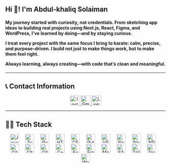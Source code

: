 <h2 align="left">Hi 👋! I'm Abdul-khaliq Solaiman</h2>
<h4 align="left"I'm Abdul-Khaliq Ranao Solaiman—Khaliq for short—a digital crafter from Marawi City who loves blending creativity and code like a good cup of coffee.

My journey started with curiosity, not credentials. From sketching app ideas to building real projects using Next.js, React, Figma, and WordPress, I’ve learned by doing—and by staying curious.

I treat every project with the same focus I bring to karate: calm, precise, and purpose-driven. I build not just to make things work, but to make them feel right.

Always learning, always creating—with code that’s clean and meaningful.</h4>

---

## 📞 Contact Information

<div align="center">
  <a href="https://instagram.com/akrscode" target="_blank">
    <img src="https://img.shields.io/static/v1?message=Instagram&logo=instagram&label=&color=E4405F&logoColor=white&style=flat-square" height="30" alt="Instagram" />
  </a>
  <a href="mailto:khaliq.business16@gmail.com" target="_blank">
    <img src="https://img.shields.io/static/v1?message=Gmail&logo=gmail&label=&color=D14836&logoColor=white&style=flat-square" height="30" alt="Gmail" />
  </a>
  <a href="https://www.linkedin.com/in/abdul-khaliq-solaiman" target="_blank">
    <img src="https://img.shields.io/static/v1?message=LinkedIn&logo=linkedin&label=&color=0077B5&logoColor=white&style=flat-square" height="30" alt="LinkedIn" />
  </a>
</div>

---

## 🧑‍💻 Tech Stack

<div align="center">
  <img src="https://cdn.jsdelivr.net/gh/devicons/devicon/icons/javascript/javascript-original.svg" height="28" alt="JavaScript" />
  <img width="12" />
  <img src="https://cdn.jsdelivr.net/gh/devicons/devicon/icons/typescript/typescript-original.svg" height="28" alt="TypeScript" />
  <img width="12" />
  <img src="https://cdn.jsdelivr.net/gh/devicons/devicon/icons/react/react-original.svg" height="28" alt="React" />
  <img width="12" />
  <img src="https://cdn.jsdelivr.net/gh/devicons/devicon/icons/html5/html5-original.svg" height="28" alt="HTML5" />
  <img width="12" />
  <img src="https://cdn.jsdelivr.net/gh/devicons/devicon/icons/css3/css3-original.svg" height="28" alt="CSS3" />
  <img width="12" />
  <img src="https://cdn.jsdelivr.net/gh/devicons/devicon/icons/python/python-original.svg" height="28" alt="Python" />
  <img width="12" />
  <img src="https://cdn.jsdelivr.net/gh/devicons/devicon/icons/vscode/vscode-original.svg" height="28" alt="VSCode" />
  <img width="12" />
  <img src="https://cdn.jsdelivr.net/gh/devicons/devicon/icons/nodejs/nodejs-original.svg" height="28" alt="Node.js" />
  <img width="12" />
  <img src="https://cdn.jsdelivr.net/gh/devicons/devicon/icons/nextjs/nextjs-original.svg" height="28" alt="Next.js" />
  <img width="12" />
  <img src="https://cdn.jsdelivr.net/gh/devicons/devicon/icons/npm/npm-original-wordmark.svg" height="28" alt="NPM" />
  <img width="12" />
  <img src="https://cdn.jsdelivr.net/gh/devicons/devicon/icons/git/git-original.svg" height="28" alt="Git" />
  <img width="12" />
  <img src="https://cdn.jsdelivr.net/gh/devicons/devicon/icons/gitlab/gitlab-original.svg" height="28" alt="GitLab" />
  <img width="12" />
  <img src="https://cdn.jsdelivr.net/gh/devicons/devicon/icons/github/github-original.svg" height="28" alt="GitHub" />
  <img width="12" />
  <img src="https://cdn.jsdelivr.net/gh/devicons/devicon/icons/cplusplus/cplusplus-original.svg" height="28" alt="C++" />
  <img width="12" />
  <img src="https://cdn.jsdelivr.net/gh/devicons/devicon/icons/express/express-original.svg" height="28" alt="Express" />
  <img width="12" />
  <img src="https://cdn.jsdelivr.net/gh/devicons/devicon/icons/figma/figma-original.svg" height="28" alt="Figma" />
  <img width="12" />
  <img src="https://cdn.jsdelivr.net/gh/devicons/devicon/icons/mongodb/mongodb-original.svg" height="28" alt="MongoDB" />
  <img width="12" />
  <img src="https://cdn.jsdelivr.net/gh/devicons/devicon/icons/sass/sass-original.svg" height="28" alt="SASS" />
  <img width="12" />
  <img src="https://cdn.jsdelivr.net/gh/devicons/devicon/icons/tailwindcss/tailwindcss-original-wordmark.svg" height="28" alt="Tailwind CSS" />
  <img width="12" />
  <img src="https://cdn.jsdelivr.net/gh/devicons/devicon/icons/trello/trello-plain.svg" height="28" alt="Trello" />
  <img width="12" />
  <img src="https://cdn.jsdelivr.net/gh/devicons/devicon/icons/webstorm/webstorm-original.svg" height="28" alt="WebStorm" />
</div>
